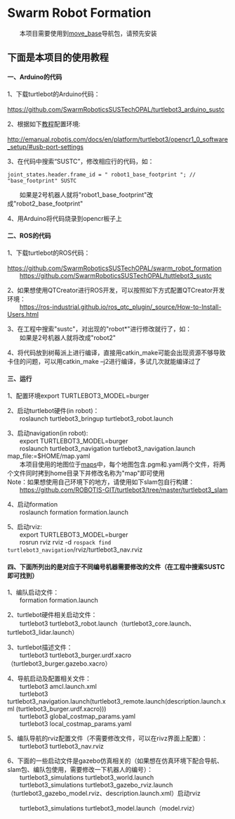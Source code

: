# Swarm Robot Formation
&emsp;&emsp;本项目需要使用到[move_base](http://wiki.ros.org/move_base)导航包，请预先安装
## 下面是本项目的使用教程
#### 一、Arduino的代码
1、下载turtlebot的Arduino代码：</br>
&emsp;&emsp;https://github.com/SwarmRoboticsSUSTechOPAL/turtlebot3_arduino_sustc</br>

2、根据如下[教程](http://emanual.robotis.com/docs/en/platform/turtlebot3/opencr1_0_software_setup/#usb-port-settings)配置环境:</br>
&emsp;&emsp;http://emanual.robotis.com/docs/en/platform/turtlebot3/opencr1_0_software_setup/#usb-port-settings</br>

3、在代码中搜索“SUSTC”，修改相应行的代码，如：</br>
```
joint_states.header.frame_id = " robot1_base_footprint "; // "base_footprint" SUSTC 
```
&emsp;&emsp;如果是2号机器人就将"robot1_base_footprint"改成"robot2_base_footprint"</br>

4、用Arduino将代码烧录到opencr板子上</br>

#### 二、ROS的代码
1、下载turtlebot的ROS代码：</br>
&emsp;&emsp;https://github.com/SwarmRoboticsSUSTechOPAL/swarm_robot_formation</br>
&emsp;&emsp;https://github.com/SwarmRoboticsSUSTechOPAL/tuttlebot3_sustc</br>

2、如果想使用QTCreator进行ROS开发，可以按照如下方式配置QTCreator开发环境：</br>
&emsp;&emsp;https://ros-industrial.github.io/ros_qtc_plugin/_source/How-to-Install-Users.html</br>

3、在工程中搜索"sustc"，对出现的"robot*"进行修改就行了，如：</br>
&emsp;&emsp;如果是2号机器人就将改成"robot2"</br>

4、将代码放到树莓派上进行编译，直接用catkin_make可能会出现资源不够导致卡住的问题，可以用catkin_make –j2进行编译，多试几次就能编译过了</br>

#### 三、运行
1、配置环境export TURTLEBOT3_MODEL=burger</br>

2、启动turtlebot硬件(in robot)：</br>
&emsp;&emsp;roslaunch turtlebot3_bringup turtlebot3_robot.launch</br>

3、启动navigation(in robot):</br>
&emsp;&emsp;export TURTLEBOT3_MODEL=burger</br>
&emsp;&emsp;roslaunch turtlebot3_navigation turtlebot3_navigation.launch map_file:=$HOME/map.yaml</br>
&emsp;&emsp;本项目使用的地图位于[maps](https://github.com/SwarmRoboticsSUSTechOPAL/turtlebot_maps)中，每个地图包含.pgm和.yaml两个文件，将两个文件同时拷到home目录下并修改名称为"map"即可使用</br>
Note：如果想使用自己环境下的地方，请使用如下slam包自行构建：</br>
&emsp;&emsp;https://github.com/ROBOTIS-GIT/turtlebot3/tree/master/turtlebot3_slam</br>

4、启动formation</br>
&emsp;&emsp;roslaunch formation formation.launch</br>

5、启动rviz:</br>
&emsp;&emsp;export TURTLEBOT3_MODEL=burger</br>
&emsp;&emsp;rosrun rviz rviz -d `rospack find turtlebot3_navigation`/rviz/turtlebot3_nav.rviz</br>


#### 四、下面所列出的是对应于不同编号机器需要修改的文件（在工程中搜索SUSTC即可找到）
1、编队启动文件：</br>
&emsp;&emsp;formation formation.launch

2、turtlebot硬件相关启动文件：</br>
&emsp;&emsp;turtlebot3 turtlebot3_robot.launch（turtlebot3_core.launch、turtlebot3_lidar.launch）

3、turtlebot描述文件：</br>
&emsp;&emsp;turtlebot3 turtlebot3_burger.urdf.xacro（turtlebot3_burger.gazebo.xacro）

4、导航启动及配置相关文件：</br>
&emsp;&emsp;turtlebot3 amcl.launch.xml</br>
&emsp;&emsp;turtlebot3 turtlebot3_navigation.launch(turtlebot3_remote.launch(description.launch.xml
(turtlebot3_burger.urdf.xacro)))</br>
&emsp;&emsp;turtlebot3 global_costmap_params.yaml</br>
&emsp;&emsp;turtlebot3 local_costmap_params.yaml</br>

5、编队导航的rviz配置文件（不需要修改文件，可以在rivz界面上配置）：</br>
&emsp;&emsp;turtlebot3 turtlebot3_nav.rviz

6、下面的一些启动文件是gazebo仿真相关的（如果想在仿真环境下配合导航、slam包、编队包使用，需要修改一下机器人的编号）：</br>
&emsp;&emsp;turtlebot3_simulations turtlebot3_world.launch</br>
&emsp;&emsp;turtlebot3_simulations turtlebot3_gazebo_rviz.launch（turtlebot3_gazebo_model.rviz、description.launch.xml）启动rviz</br>

&emsp;&emsp;turtlebot3_simulations turtlebot3_model.launch（model.rviz）</br>
